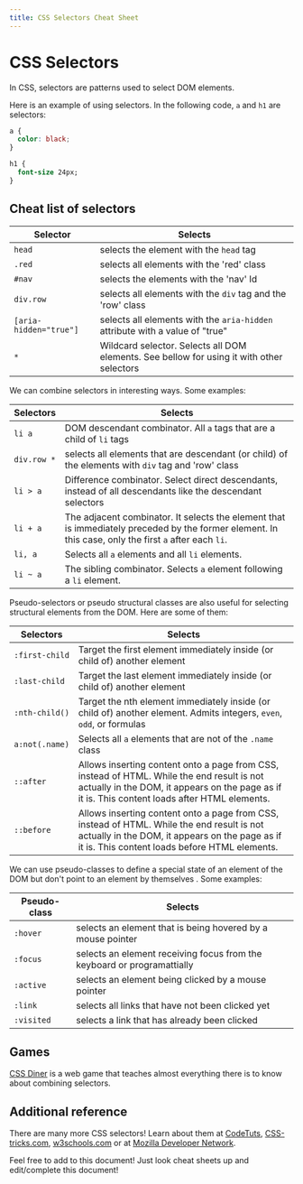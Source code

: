```yaml
---
title: CSS Selectors Cheat Sheet
---
```

# CSS Selectors

In CSS, selectors are patterns used to select DOM elements.

Here is an example of using selectors. In the following code, `a` and `h1` are selectors:

```css
a {
  color: black;
}

h1 {
  font-size 24px;
}
```

## Cheat list of selectors

| Selector | Selects |  
|---|---|
| `head` | selects the element with the `head` tag |  
| `.red` | selects all elements with the 'red' class |  
| `#nav` | selects the elements with the 'nav' Id |  
| `div.row` | selects all elements with the `div` tag and the 'row' class | 
| `[aria-hidden="true"]`| selects all elements with the `aria-hidden` attribute with a value of "true" | 
| `*` | Wildcard selector. Selects all DOM elements. See bellow for using it with other selectors |

We can combine selectors in interesting ways. Some examples:

| Selectors | Selects |  
|---|---|
| `li a` | DOM descendant combinator. All `a` tags that are a child of `li` tags |  
| `div.row *` | selects all elements that are descendant (or child) of the elements with `div` tag and 'row' class |  
| `li > a` | Difference combinator. Select direct descendants, instead of all descendants like the descendant selectors |  
| `li + a` | The adjacent combinator. It selects the element that is immediately preceded by the former element. In this case, only the first `a` after each `li`. |  
| `li, a` | Selects all `a` elements and all `li` elements. |  
| `li ~ a` | The sibling combinator. Selects `a` element following a `li` element. |

Pseudo-selectors or pseudo structural classes are also useful for selecting structural elements from the DOM. Here are some of them:

| Selectors | Selects |
|---|---|  
| `:first-child` | Target the first element immediately inside (or child of) another element |  
| `:last-child` | Target the last element immediately inside (or child of) another element |  
| `:nth-child()` | Target the nth element immediately inside (or child of) another element. Admits integers, `even`, `odd`, or formulas |  
|`a:not(.name)`| Selects all `a` elements that are not of the `.name` class |  
|`::after`| Allows inserting content onto a page from CSS, instead of HTML. While the end result is not actually in the DOM, it appears on the page as if it is. This content loads after HTML elements. |  
|`::before` | Allows inserting content onto a page from CSS, instead of HTML. While the end result is not actually in the DOM, it appears on the page as if it is. This content loads before HTML elements. |

We can use pseudo-classes to define a special state of an element of the DOM but don't point to an element by themselves . Some examples:

| Pseudo-class | Selects | 
| --- | --- | 
| `:hover` | selects an element that is being hovered by a mouse pointer |  
| `:focus` | selects an element receiving focus from the keyboard or programattially |
| `:active` | selects an element being clicked by a mouse pointer |  
| `:link` | selects all links that have not been clicked yet |  
| `:visited` | selects a link that has already been clicked |

## Games

<a href='http://flukeout.github.io' target='_blank' rel='nofollow'>CSS Diner</a> is a web game that teaches almost everything there is to know about combining selectors.

## Additional reference

There are many more CSS selectors! Learn about them at <a href='http://code.tutsplus.com/tutorials/the-30-css-selectors-you-must-memorize--net-16048' target='_blank' rel='nofollow'>CodeTuts</a>, <a href='https://css-tricks.com/almanac/selectors/' target='_blank' rel='nofollow'>CSS-tricks.com</a>, <a href='http://www.w3schools.com/cssref/css_selectors.asp' target='_blank' rel='nofollow'>w3schools.com</a> or at <a href='https://developer.mozilla.org/en/docs/Web/Guide/CSS/Getting_started/Selectors' target='_blank' rel='nofollow'>Mozilla Developer Network</a>.

Feel free to add to this document! Just look cheat sheets up and edit/complete this document!
